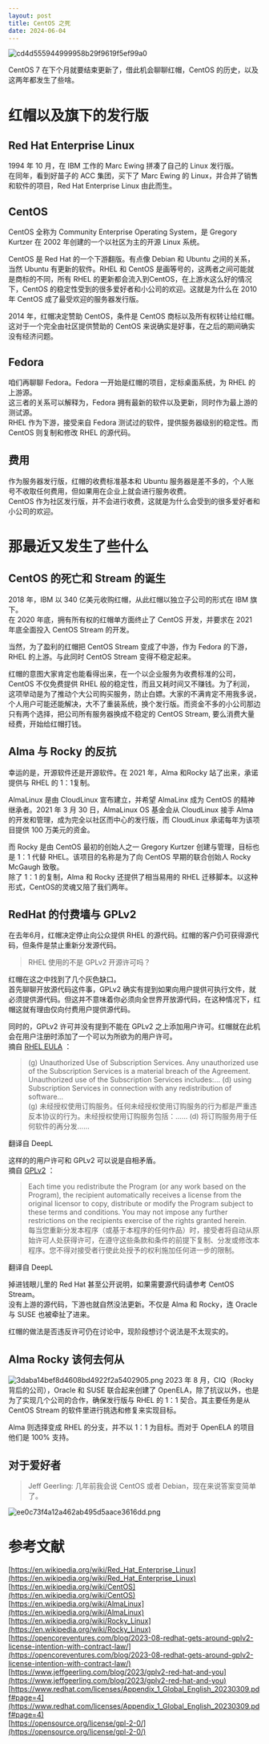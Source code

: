 ```yaml
---
layout: post
title: CentOS 之死
date: 2024-06-04
---
```

![cd4d555944999958b29f9619f5ef99a0](/assets/img/2024-06-09-the-death-of-centos/cd4d555944999958b29f9619f5ef99a0.webp)

CentOS 7 在下个月就要结束更新了，借此机会聊聊红帽，CentOS 的历史，以及这两年都发生了些啥。

# 红帽以及旗下的发行版
## Red Hat Enterprise Linux
1994 年 10 月，在 IBM 工作的 Marc Ewing 拼凑了自己的 Linux 发行版。  
在同年，看到好苗子的 ACC 集团，买下了 Marc Ewing 的 Linux，并合并了销售和软件的项目，Red Hat Enterprise Linux 由此而生。

## CentOS
CentOS 全称为 Community Enterprise Operating System，是 Gregory Kurtzer 在 2002 年创建的一个以社区为主的开源 Linux 系统。

CentOS 是 Red Hat 的一个下游翻版。有点像 Debian 和 Ubuntu 之间的关系，当然 Ubuntu 有更新的软件。RHEL 和 CentOS 是画等号的，这两者之间可能就是商标的不同，所有 RHEL 的更新都会流入到CentOS，在上游水这么好的情况下，CentOS 的稳定性受到的很多爱好者和小公司的欢迎。这就是为什么在 2010 年 CentOS 成了最受欢迎的服务器发行版。

2014 年，红帽决定赞助 CentOS，条件是 CentOS 商标以及所有权转让给红帽。这对于一个完全由社区提供赞助的 CentOS 来说确实是好事，在之后的期间确实没有经济问题。

## Fedora
咱们再聊聊 Fedora。Fedora 一开始是红帽的项目，定标桌面系统，为 RHEL 的上游源。  
这三者的关系可以解释为，Fedora 拥有最新的软件以及更新，同时作为最上游的测试源。  
RHEL 作为下游，接受来自 Fedora 测试过的软件，提供服务器级别的稳定性。而 CentOS 则复制和修改 RHEL 的源代码。

## 费用
作为服务器发行版，红帽的收费标准基本和 Ubuntu 服务器是差不多的，个人账号不收取任何费用，但如果用在企业上就会进行服务收费。  
CentOS 作为社区发行版，并不会进行收费，这就是为什么会受到的很多爱好者和小公司的欢迎。

# 那最近又发生了些什么
## CentOS 的死亡和 Stream 的诞生
2018 年，IBM 以 340 亿美元收购红帽，从此红帽以独立子公司的形式在 IBM 旗下。  
在 2020 年底，拥有所有权的红帽单方面终止了 CentOS 开发，并要求在 2021 年底全面投入 CentOS Stream 的开发。

当然，为了盈利的红帽把 CentOS Stream 变成了中游，作为 Fedora 的下游，RHEL 的上游。与此同时 CentOS Stream 变得不稳定起来。

红帽的意图大家肯定也能看得出来，在一个以企业服务为收费标准的公司，CentOS 不仅免费提供 RHEL 般的稳定性，而且又耗时间又不赚钱。为了利润，这项举动是为了推动个大公司购买服务，防止白嫖。大家的不满肯定不用我多说，个人用户可能还能解决，大不了重装系统，换个发行版。而资金不多的小公司那边只有两个选择，把公司所有服务器换成不稳定的 CentOS Stream, 要么消费大量经费，开始给红帽打钱。

## Alma 与 Rocky 的反抗
幸运的是，开源软件还是开源软件。在 2021 年，Alma 和Rocky 站了出来，承诺提供与 RHEL 的 1：1复制。

AlmaLinux 是由 CloudLinux 宣布建立，并希望 AlmaLinx 成为 CentOS 的精神继承者。2021 年 3 月 30 日，AlmaLinux OS 基金会从 CloudLinux 接手 Alma 的开发和管理，成为完全以社区而中心的发行版，而 CloudLinux 承诺每年为该项目提供 100 万美元的资金。

而 Rocky 是由 CentOS 最初的创始人之一 Gregory Kurtzer 创建与管理，目标也是 1：1 代替 RHEL。该项目的名称是为了向 CentOS 早期的联合创始人 Rocky McGaugh 致敬。  
除了 1：1 的复制，Alma 和 Rocky 还提供了相当易用的 RHEL 迁移脚本。以这种形式，CentOS的灵魂又陪了我们两年。

## RedHat 的付费墙与 GPLv2
在去年6月，红帽决定停止向公众提供 RHEL 的源代码。红帽的客户仍可获得源代码，但条件是禁止重新分发源代码。
> RHEL 使用的不是 GPLv2 开源许可吗？

红帽在这之中找到了几个灰色缺口。  
首先聊聊开放源代码这件事，GPLv2 确实有提到如果向用户提供可执行文件，就必须提供源代码。但这并不意味着你必须向全世界开放源代码，在这种情况下，红帽这就有理由仅向付费用户提供源代码。

同时的，GPLv2 许可并没有提到不能在 GPLv2 之上添加用户许可。红帽就在此机会在用户注册时添加了一个可以为所欲为的用户许可。  
摘自 [RHEL EULA](https://www.redhat.com/licenses/Appendix_1_Global_English_20230309.pdf#page=4) ：
> (g) Unauthorized Use of Subscription Services. Any unauthorized use of the Subscription Services is a material breach of the Agreement. Unauthorized use of the Subscription Services includes:… (d) using Subscription Services in connection with any redistribution of software…  
> (g) 未经授权使用订购服务。任何未经授权使用订购服务的行为都是严重违反本协议的行为。未经授权使用订购服务包括：...... (d) 将订购服务用于任何软件的再分发......

翻译自 DeepL

这样的的用户许可和 GPLv2 可以说是自相矛盾。  
摘自 [GPLv2](https://opensource.org/license/gpl-2-0/) ：
> Each time you redistribute the Program (or any work based on the Program), the recipient automatically receives a license from the original licensor to copy, distribute or modify the Program subject to these terms and conditions. You may not impose any further restrictions on the recipients exercise of the rights granted herein.  
> 每当您重新分发本程序（或基于本程序的任何作品）时，接受者将自动从原始许可人处获得许可，在遵守这些条款和条件的前提下复制、分发或修改本程序。您不得对接受者行使此处授予的权利施加任何进一步的限制。

翻译自 DeepL

掉进钱眼儿里的 Red Hat 甚至公开说明，如果需要源代码请参考 CentOS Stream。  
没有上游的源代码，下游也就自然没法更新。不仅是 Alma 和 Rocky，连 Oracle 与 SUSE 也被牵扯了进来。

红帽的做法是否违反许可仍在讨论中，现阶段想讨个说法是不太现实的。

## Alma Rocky 该何去何从
![3daba14bef8d4608bd4922f2a5402905.png](/assets/img/2024-06-09-the-death-of-centos/3daba14bef8d4608bd4922f2a5402905.webp)
2023 年 8 月，CIQ（Rocky 背后的公司），Oracle 和 SUSE 联合起来创建了 OpenELA，除了抗议以外，也是为了实现几个公司的合作，确保发行版与 RHEL 的 1：1 契合。其主要任务是从 CentOS Stream 的软件里进行挑选和修复来实现目标。

Alma 则选择变成 RHEL 的分支，并不以 1：1 为目标。而对于 OpenELA 的项目他们是 100% 支持。

## 对于爱好者
> Jeff Geerling: 几年前我会说 CentOS 或者 Debian，现在来说答案变简单了。

![ee0c73f4a12a462ab495d5aace3616dd.png](/assets/img/2024-06-09-the-death-of-centos/ee0c73f4a12a462ab495d5aace3616dd.webp)

# 参考文献
[https://en.wikipedia.org/wiki/Red_Hat_Enterprise_Linux](https://en.wikipedia.org/wiki/Red_Hat_Enterprise_Linux)  
[https://en.wikipedia.org/wiki/CentOS](https://en.wikipedia.org/wiki/CentOS)  
[https://en.wikipedia.org/wiki/AlmaLinux](https://en.wikipedia.org/wiki/AlmaLinux)  
[https://en.wikipedia.org/wiki/Rocky_Linux](https://en.wikipedia.org/wiki/Rocky_Linux)  
[https://opencoreventures.com/blog/2023-08-redhat-gets-around-gplv2-license-intention-with-contract-law/](https://opencoreventures.com/blog/2023-08-redhat-gets-around-gplv2-license-intention-with-contract-law/)  
[https://www.jeffgeerling.com/blog/2023/gplv2-red-hat-and-you](https://www.jeffgeerling.com/blog/2023/gplv2-red-hat-and-you)  
[https://www.redhat.com/licenses/Appendix_1_Global_English_20230309.pdf#page=4](https://www.redhat.com/licenses/Appendix_1_Global_English_20230309.pdf#page=4)  
[https://opensource.org/license/gpl-2-0/](https://opensource.org/license/gpl-2-0/)
